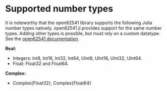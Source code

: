 # Supported number types

It is noteworthy that the open62541 library supports the following Julia 
number types natively. open62541.jl provides support for the same number types.
Adding other types is possible, but must rely on a custom datatype. See the [open62541 documentation](https://github.com/open62541/open62541/tree/master/examples/custom_datatype).

**Real:**
- Integers: Int8, Int16, Int32, Int64, UInt8, UInt16, UInt32, UInt64. 
- Float: Float32 and Float64.

**Complex:**
- Complex{Float32}, Complex{Float64}
